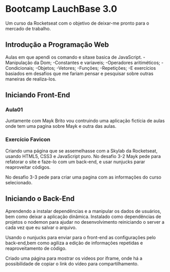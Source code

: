 # Bootcamp LauchBase 3.0
Um curso da Rocketseat com o objetivo de deixar-me pronto para o mercado de trabalho.

## Introdução a Programação Web

Aulas em que apendi os comando e sitaxe basica de JavaScript.
-Manipulação da Dom;
-Constantes e variaveis;
-Operadores aritiméticos;
-Condicionais;
-Objetos;
-Vetores;
-Funções;
-Repetições;
-E exercícios basiados em desafios que me fariam pensar e pesquisar sobre outras maneiras de realiza-los.

## Iniciando Front-End

### Aula01

Juntamente com Mayk Brito vou contruindo uma aplicação fictícia de aulas onde tem uma pagina sobre
Mayk e outra das aulas.

### Exercício Favicon

Criando uma página que se assemelhasse com a Skylab da Rocketseat, usando HTML5, CSS3 e JavaScript puro.
No desafio 3-2 Mayk pede para refatorar o site e faze-lo com um back-end, e usar nunjucks parar reaproveitar códigos.

No desafio 3-3 pede para criar uma pagina com as informações do curso selecionado. 

## Iniciando o Back-End

Aprendendo a instalar dependências e a manipular os dados de usuários, bem como deixar a aplicação dinâmica.
Instalado como dependências de projetos o nodemon para ajudar no desenvolvimento reiniciando o server a cada vez que eu salvar o arquivo.

Usando o nunjucks para enviar para o front-end as configurações pelo back-end,bem como agiliza a edição de informações repetidas e reaproveitamento de código.

Criado uma página para mostrar os videos por iframe, onde há a possibilidade de copiar o link do vídeo para compartilhamento.